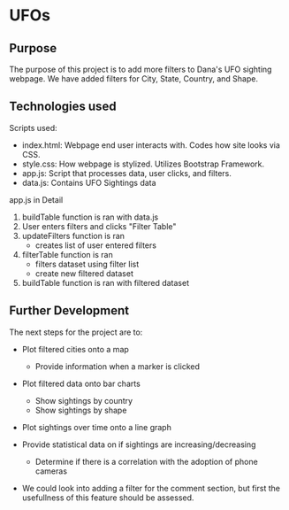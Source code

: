 # UFOs

## Purpose
The purpose of this project is to add more filters to Dana's UFO sighting webpage. We have added filters for City, State, Country, and Shape. 

## Technologies used
Scripts used:
- index.html: Webpage end user interacts with. Codes how site looks via CSS.
- style.css: How webpage is stylized. Utilizes Bootstrap Framework.
- app.js: Script that processes data, user clicks, and filters.
- data.js: Contains UFO Sightings data

app.js in Detail
1. buildTable function is ran with data.js
2. User enters filters and clicks "Filter Table"
3. updateFilters function is ran
	- creates list of user entered filters
4. filterTable function is ran
	- filters dataset using filter list
	- create new filtered dataset
5. buildTable function is ran with filtered dataset

## Further Development
The next steps for the project are to:
- Plot filtered cities onto a map
	- Provide information when a marker is clicked

- Plot filtered data onto bar charts
	- Show sightings by country
	- Show sightings by shape
	
- Plot sightings over time onto a line graph

- Provide statistical data on if sightings are increasing/decreasing
	- Determine if there is a correlation with the adoption of phone cameras
	
- We could look into adding a filter for the comment section, but first the usefullness of this feature should be assessed.